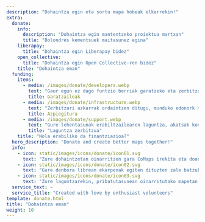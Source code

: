```yaml
---
description: "Dohaintza egin eta sortu mapa hobeak elkarrekin!"
extra:
  donate:
    info:
      description: "Dohaintza egin mantentzeko proiektua martxan"
      title: "Bolondres kementsuek maitasunez egina"
    liberapay:
      title: "Dohaintza egin Liberapay bidez"
    open_collective:
      title: "Dohaintza egin Open Collective-ren bidez"
    title: "Dohaintza eman"
  funding:
    items:
      - media: /images/donate/developers.webp
        text: "Gaur egun ez dago funtzio berriak garatzeko eta zerbitzua hobetzeko lanean ari den lanaldi osoko talderik. Produktua modu koherentean aurrera ateratzeko, oinarrizko talde bat behar da."
        title: Garatzaileak
      - media: /images/donate/infrastructure.webp
        text: "Zerbitzari azkarrak ordaintzen ditugu, munduko edonork mapen datuen doako eguneraketak deskarga ditzan atzerapenik gabe. Mapen datu-transferentziak ehunka terabytekoak dira hilero, eta kopurua hazten ari da."
        title: Azpiegitura
      - media: /images/donate/support.webp
        text: "Gure lehentasunak erabiltzailearen laguntza, akatsak konpontzea eta aplikazioaren egonkortasuna hobetzea dira. Egunero hazten da akatsen eskaeren eta txostenen zerrenda, eta laguntza-eskaera asko daude erantzuteko App Store-n, Google Play-n eta posta elektronikoan."
        title: "Laguntza zerbitzua"
    title: "Nola erabiliko da finantziazioa?"
  hero_description: "Donate and create better maps together!"
  info:
    - icon: static/images/icons/donate/icon01.svg
      text: "Zure dohaintzetan oinarritzen gara CoMaps irekita eta doan mantentzeko"
    - icon: static/images/icons/donate/icon02.svg
      text: "Gure denbora librean ekarpenak egiten dituzten zale batzuk gara. Maite dugu egiten duguna, eta maite ditugu gure erabiltzaileak"
    - icon: static/images/icons/donate/icon03.svg
      text: "Zure laguntzarekin, pribatutasunean oinarritutako mapetan nabigatzeko lan egiten dugu, merkatuko aukerarik gogokoena"
  service_text: ~
  service_title: "Created with love by enthusiast volunteers"
template: donate.html
title: "Dohaintza eman"
weight: 10
---
```

